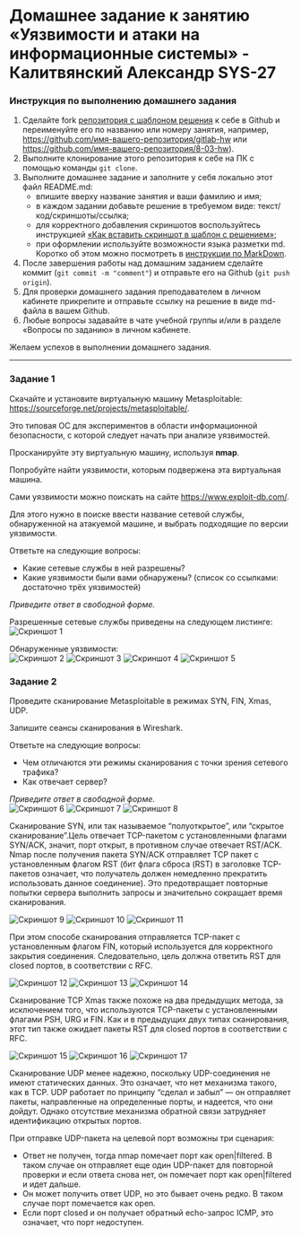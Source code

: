 # Домашнее задание к занятию «Уязвимости и атаки на информационные системы» - Калитвянский Александр SYS-27

### Инструкция по выполнению домашнего задания

1. Сделайте fork [репозитория c шаблоном решения](https://github.com/netology-code/sys-pattern-homework) к себе в Github и переименуйте его по названию или номеру занятия, например, https://github.com/имя-вашего-репозитория/gitlab-hw или https://github.com/имя-вашего-репозитория/8-03-hw).
2. Выполните клонирование этого репозитория к себе на ПК с помощью команды `git clone`.
3. Выполните домашнее задание и заполните у себя локально этот файл README.md:
   - впишите вверху название занятия и ваши фамилию и имя;
   - в каждом задании добавьте решение в требуемом виде: текст/код/скриншоты/ссылка;
   - для корректного добавления скриншотов воспользуйтесь инструкцией [«Как вставить скриншот в шаблон с решением»](https://github.com/netology-code/sys-pattern-homework/blob/main/screen-instruction.md);
   - при оформлении используйте возможности языка разметки md. Коротко об этом можно посмотреть в [инструкции по MarkDown](https://github.com/netology-code/sys-pattern-homework/blob/main/md-instruction.md).
4. После завершения работы над домашним заданием сделайте коммит (`git commit -m "comment"`) и отправьте его на Github (`git push origin`).
5. Для проверки домашнего задания преподавателем в личном кабинете прикрепите и отправьте ссылку на решение в виде md-файла в вашем Github.
6. Любые вопросы задавайте в чате учебной группы и/или в разделе «Вопросы по заданию» в личном кабинете.

Желаем успехов в выполнении домашнего задания.

------

### Задание 1

Скачайте и установите виртуальную машину Metasploitable: https://sourceforge.net/projects/metasploitable/.

Это типовая ОС для экспериментов в области информационной безопасности, с которой следует начать при анализе уязвимостей.

Просканируйте эту виртуальную машину, используя **nmap**.

Попробуйте найти уязвимости, которым подвержена эта виртуальная машина.

Сами уязвимости можно поискать на сайте https://www.exploit-db.com/.

Для этого нужно в поиске ввести название сетевой службы, обнаруженной на атакуемой машине, и выбрать подходящие по версии уязвимости.

Ответьте на следующие вопросы:

- Какие сетевые службы в ней разрешены?
- Какие уязвимости были вами обнаружены? (список со ссылками: достаточно трёх уязвимостей)
  
*Приведите ответ в свободной форме.*  

Разрешенные сетевые службы приведены на следующем листинге:  
![Скриншот 1](https://github.com/akalitvyanskiy/vaa_is/blob/main/img/1.png)  

Обнаруженные уязвимости:  
![Скриншот 2](https://github.com/akalitvyanskiy/vaa_is/blob/main/img/12.png)
![Скриншот 3](https://github.com/akalitvyanskiy/vaa_is/blob/main/img/13.png)
![Скриншот 4](https://github.com/akalitvyanskiy/vaa_is/blob/main/img/14.png)
![Скриншот 5](https://github.com/akalitvyanskiy/vaa_is/blob/main/img/15.png)


### Задание 2

Проведите сканирование Metasploitable в режимах SYN, FIN, Xmas, UDP.

Запишите сеансы сканирования в Wireshark.

Ответьте на следующие вопросы:

- Чем отличаются эти режимы сканирования с точки зрения сетевого трафика?
- Как отвечает сервер?

*Приведите ответ в свободной форме.*  
![Скриншот 6](https://github.com/akalitvyanskiy/vaa_is/blob/main/img/2.png)
![Скриншот 7](https://github.com/akalitvyanskiy/vaa_is/blob/main/img/21.png)
![Скриншот 8](https://github.com/akalitvyanskiy/vaa_is/blob/main/img/22.png)  

Сканирование SYN, или так называемое “полуоткрытое”, или “скрытое сканирование”.Цель отвечает TCP-пакетом с установленными флагами SYN/ACK, значит, порт открыт, в противном случае отвечает RST/ACK. Nmap после получения пакета SYN/ACK отправляет TCP пакет с установленным флагом RST (бит флага сброса (RST) в заголовке TCP-пакетов означает, что получатель должен немедленно прекратить использовать данное соединение). Это предотвращает повторные попытки сервера выполнить запросы и значительно сокращает время сканирования.  

![Скриншот 9](https://github.com/akalitvyanskiy/vaa_is/blob/main/img/23.png)
![Скриншот 10](https://github.com/akalitvyanskiy/vaa_is/blob/main/img/24.png)
![Скриншот 11](https://github.com/akalitvyanskiy/vaa_is/blob/main/img/25.png)  

При этом способе сканирования отправляется TCP-пакет с установленным флагом FIN, который используется для корректного закрытия соединения. Следовательно, цель должна ответить RST для closed портов, в соответствии с RFC.  

![Скриншот 12](https://github.com/akalitvyanskiy/vaa_is/blob/main/img/26.png)
![Скриншот 13](https://github.com/akalitvyanskiy/vaa_is/blob/main/img/27.png)
![Скриншот 14](https://github.com/akalitvyanskiy/vaa_is/blob/main/img/28.png)  

Сканирование TCP Xmas также похоже на два предыдущих метода, за исключением того, что используются TCP-пакеты с установленными флагами PSH, URG и FIN. Как и в предыдущих двух типах сканирования, этот тип также ожидает пакеты RST для closed портов в соответствии с RFC.  

![Скриншот 15](https://github.com/akalitvyanskiy/vaa_is/blob/main/img/29.png)
![Скриншот 16](https://github.com/akalitvyanskiy/vaa_is/blob/main/img/291.png)
![Скриншот 17](https://github.com/akalitvyanskiy/vaa_is/blob/main/img/292.png)  

Сканирование UDP менее надежно, поскольку UDP-соединения не имеют статических данных. Это означает, что нет механизма такого, как в TCP. UDP работает по принципу “сделал и забыл” — он отправляет пакеты, направленные на определенные порты, и надеется, что они дойдут. Однако отсутствие механизма обратной связи затрудняет идентификацию открытых портов.  

При отправке UDP-пакета на целевой порт возможны три сценария:  

* Ответ не получен, тогда nmap помечает порт как open|filtered. В таком случае он отправляет еще один UDP-пакет для повторной проверки и если ответа снова нет, он помечает порт как open|filtered и идет дальше.  
* Он может получить ответ UDP, но это бывает очень редко. В таком случае порт помечается как open.  
* Если порт closed и он получает обратный echo-запрос ICMP, это означает, что порт недоступен.  


